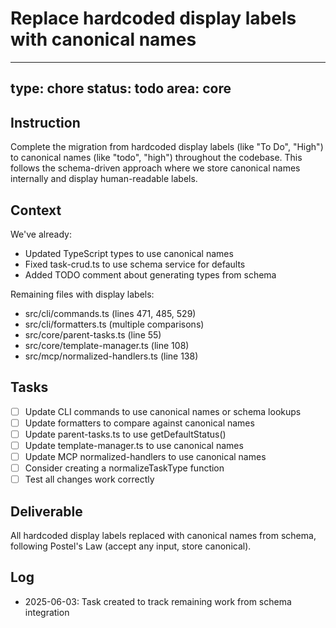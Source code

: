 # Replace hardcoded display labels with canonical names

---
type: chore
status: todo
area: core
---


## Instruction

Complete the migration from hardcoded display labels (like "To Do", "High") to canonical names (like "todo", "high") throughout the codebase. This follows the schema-driven approach where we store canonical names internally and display human-readable labels.

## Context

We've already:
- Updated TypeScript types to use canonical names
- Fixed task-crud.ts to use schema service for defaults
- Added TODO comment about generating types from schema

Remaining files with display labels:
- src/cli/commands.ts (lines 471, 485, 529)
- src/cli/formatters.ts (multiple comparisons)
- src/core/parent-tasks.ts (line 55)
- src/core/template-manager.ts (line 108)
- src/mcp/normalized-handlers.ts (line 138)

## Tasks

- [ ] Update CLI commands to use canonical names or schema lookups
- [ ] Update formatters to compare against canonical names
- [ ] Update parent-tasks.ts to use getDefaultStatus()
- [ ] Update template-manager.ts to use canonical names
- [ ] Update MCP normalized-handlers to use canonical names
- [ ] Consider creating a normalizeTaskType function
- [ ] Test all changes work correctly

## Deliverable

All hardcoded display labels replaced with canonical names from schema, following Postel's Law (accept any input, store canonical).

## Log

- 2025-06-03: Task created to track remaining work from schema integration
